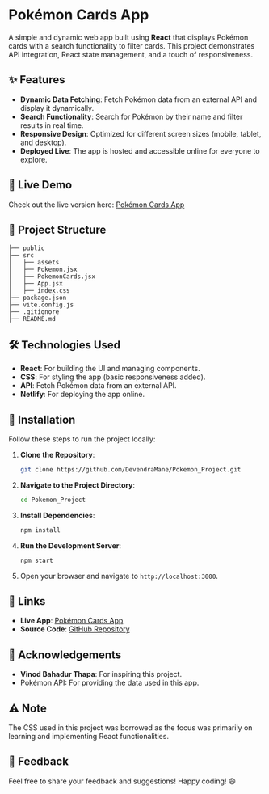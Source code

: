 # Pokémon Cards App

A simple and dynamic web app built using **React** that displays Pokémon cards with a search functionality to filter cards. This project demonstrates API integration, React state management, and a touch of responsiveness.

## ✨ Features

- **Dynamic Data Fetching**: Fetch Pokémon data from an external API and display it dynamically.
- **Search Functionality**: Search for Pokémon by their name and filter results in real time.
- **Responsive Design**: Optimized for different screen sizes (mobile, tablet, and desktop).
- **Deployed Live**: The app is hosted and accessible online for everyone to explore.

## 🚀 Live Demo

Check out the live version here: [Pokémon Cards App](https://effulgent-cannoli-b0d864.netlify.app/)

## 📂 Project Structure

```
├── public
├── src
│   ├── assets
│   ├── Pokemon.jsx         
│   ├── PokemonCards.jsx           
│   ├── App.jsx
│   ├── index.css
├── package.json
├── vite.config.js
├── .gitignore
├── README.md

```

## 🛠️ Technologies Used

- **React**: For building the UI and managing components.
- **CSS**: For styling the app (basic responsiveness added).
- **API**: Fetch Pokémon data from an external API.
- **Netlify**: For deploying the app online.

## 📜 Installation

Follow these steps to run the project locally:

1. **Clone the Repository**:
   ```bash
   git clone https://github.com/DevendraMane/Pokemon_Project.git
   ```

2. **Navigate to the Project Directory**:
   ```bash
   cd Pokemon_Project
   ```

3. **Install Dependencies**:
   ```bash
   npm install
   ```

4. **Run the Development Server**:
   ```bash
   npm start
   ```

5. Open your browser and navigate to `http://localhost:3000`.

## 🔗 Links

- **Live App**: [Pokémon Cards App](https://effulgent-cannoli-b0d864.netlify.app/)
- **Source Code**: [GitHub Repository](https://github.com/DevendraMane/Pokemon_Project)

## 📝 Acknowledgements

- **Vinod Bahadur Thapa**: For inspiring this project.
- Pokémon API: For providing the data used in this app.

## ⚠️ Note

The CSS used in this project was borrowed as the focus was primarily on learning and implementing React functionalities.

## 📧 Feedback

Feel free to share your feedback and suggestions! Happy coding! 😄
